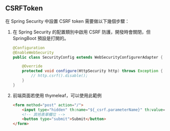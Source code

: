 ## CSRFToken

在 Spring Security 中設置 CSRF token 需要做以下幾個步驟：

1. 在 Spring Security 的配置類別中啟用 CSRF 防護，開發時會關閉，但 SpringBoot 預設是打開的。

    ```java
    @Configuration
    @EnableWebSecurity
    public class SecurityConfig extends WebSecurityConfigurerAdapter {
    
        @Override
        protected void configure(HttpSecurity http) throws Exception {
            // http.csrf().disable();
        }
    }
    ```

2. 前端頁面若使用 thymeleaf，可以使用此範例

    ```html
    <form method="post" action="/">
        <input type="hidden" th:name="${_csrf.parameterName}" th:value="${_csrf.token}" />
        <!-- 其他表單欄位 -->
        <button type="submit">Submit</button>
    </form>
    ```
